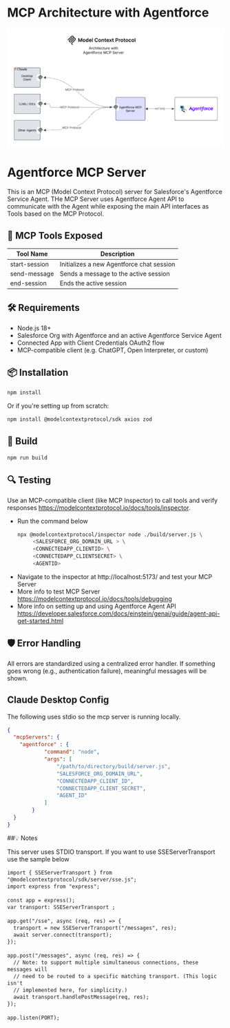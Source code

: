 # MCP Architecture with Agentforce

![alt text](image.png)

# Agentforce MCP Server

This is an  MCP (Model Context Protocol) server for Salesforce's Agentforce Service Agent. THe MCP Server uses Agentforce Agent API to communicate with the Agent while exposing the main API interfaces as Tools based on the MCP Protocol. 


## 🧩 MCP Tools Exposed

| Tool Name	    | Description                              |
| ------------- | ---------------------------------------- |
| start-session	| Initializes a new Agentforce chat session|
| send-message	| Sends a message to the active session    |
| end-session	| Ends the active session                  |


## 🛠️ Requirements

- Node.js 18+
- Salesforce Org with Agentforce and an active Agentforce Service Agent
- Connected App with Client Credentials OAuth2 flow
- MCP-compatible client (e.g. ChatGPT, Open Interpreter, or custom)


## 📦 Installation

```bash
npm install
```

Or if you're setting up from scratch:
```bash
npm install @modelcontextprotocol/sdk axios zod
```

## 🔧 Build
```bash
npm run build
```

## 🔍 Testing

Use an MCP-compatible client (like MCP Inspector) to call tools and verify responses https://modelcontextprotocol.io/docs/tools/inspector.

- Run the command below 
    ```bash
    npx @modelcontextprotocol/inspector node ./build/server.js \
         <SALESFORCE_ORG_DOMAIN_URL > \
         <CONNECTEDAPP_CLIENTID> \
         <CONNECTEDAPP_CLIENTSECRET> \
         <AGENTID>

    ```
- Navigate to the inspector at http://localhost:5173/ and test your MCP Server
- More info to test MCP Server https://modelcontextprotocol.io/docs/tools/debugging
- More info on setting up and using Agentforce Agent API https://developer.salesforce.com/docs/einstein/genai/guide/agent-api-get-started.html



## 🛡️ Error Handling
All errors are standardized using a centralized error handler. If something goes wrong (e.g., authentication failure), meaningful messages will be shown.


## Claude Desktop Config
 The following uses stdio so the mcp server is running locally. 
```json
{
  "mcpServers": {
    "agentforce" : {
            "command": "node",
            "args": [
                "/path/to/directory/build/server.js",
                "SALESFORCE_ORG_DOMAIN_URL",
                "CONNECTEDAPP_CLIENT_ID",
                "CONNECTEDAPP_CLIENT_SECRET",
                "AGENT_ID"
            ]
        }
  }
}
```


##💡 Notes

This server uses STDIO transport.
If you want to use SSEServerTransport use the sample below

```
import { SSEServerTransport } from "@modelcontextprotocol/sdk/server/sse.js";
import express from "express";

const app = express();
var transport: SSEServerTransport ;

app.get("/sse", async (req, res) => {
  transport = new SSEServerTransport("/messages", res);
  await server.connect(transport);
});

app.post("/messages", async (req, res) => {
  // Note: to support multiple simultaneous connections, these messages will
  // need to be routed to a specific matching transport. (This logic isn't
  // implemented here, for simplicity.)
  await transport.handlePostMessage(req, res);
});

app.listen(PORT);

```